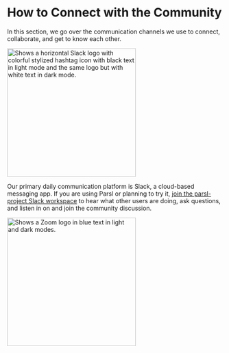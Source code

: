 # How to Connect with the Community
In this section, we go over the communication channels we use to connect, collaborate, and get to know each other.

<picture>
  <source media="(prefers-color-scheme: dark)" srcset="images/logos/slack-white.png" width="300">
  <source media="(prefers-color-scheme: light)" srcset="images/logos/slack-black.png" width="300">
  <img alt="Shows a horizontal Slack logo with colorful stylized hashtag icon with black text in light mode and the same logo but with white text in dark mode." srcset="images/logos/slack-white.png">
</picture>

Our primary daily communication platform is Slack, a cloud-based messaging app. If you are using Parsl or planning to try it, [join the parsl-project Slack workspace](https://bit.ly/join-parsl-slack) to hear what other users are doing, ask questions, and listen in on and join the community discussion. 

<picture>
  <source media="(prefers-color-scheme: dark)" srcset="images/logos/zoom.png" width="300">
  <source media="(prefers-color-scheme: light)" srcset="images/logos/zoom.png" width="300">
  <img alt="Shows a Zoom logo in blue text in light and dark modes." srcset="images/logos/zoom.png">
</picture>


